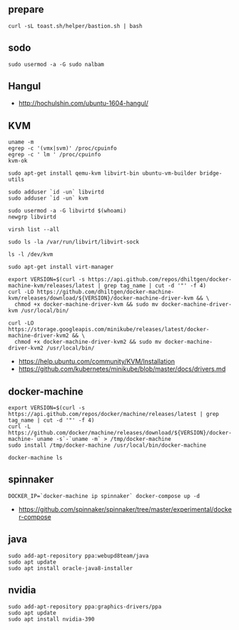 ## prepare
```
curl -sL toast.sh/helper/bastion.sh | bash
```

## sodo
```
sudo usermod -a -G sudo nalbam
```

## Hangul
* http://hochulshin.com/ubuntu-1604-hangul/

## KVM
```
uname -m
egrep -c '(vmx|svm)' /proc/cpuinfo
egrep -c ' lm ' /proc/cpuinfo
kvm-ok

sudo apt-get install qemu-kvm libvirt-bin ubuntu-vm-builder bridge-utils

sudo adduser `id -un` libvirtd
sudo adduser `id -un` kvm

sudo usermod -a -G libvirtd $(whoami)
newgrp libvirtd

virsh list --all

sudo ls -la /var/run/libvirt/libvirt-sock

ls -l /dev/kvm

sudo apt-get install virt-manager

export VERSION=$(curl -s https://api.github.com/repos/dhiltgen/docker-machine-kvm/releases/latest | grep tag_name | cut -d '"' -f 4)
curl -LO https://github.com/dhiltgen/docker-machine-kvm/releases/download/${VERSION}/docker-machine-driver-kvm && \
  chmod +x docker-machine-driver-kvm && sudo mv docker-machine-driver-kvm /usr/local/bin/

curl -LO https://storage.googleapis.com/minikube/releases/latest/docker-machine-driver-kvm2 && \
  chmod +x docker-machine-driver-kvm2 && sudo mv docker-machine-driver-kvm2 /usr/local/bin/
```
 * https://help.ubuntu.com/community/KVM/Installation
 * https://github.com/kubernetes/minikube/blob/master/docs/drivers.md

## docker-machine
```
export VERSION=$(curl -s https://api.github.com/repos/docker/machine/releases/latest | grep tag_name | cut -d '"' -f 4)
curl -L https://github.com/docker/machine/releases/download/${VERSION}/docker-machine-`uname -s`-`uname -m` > /tmp/docker-machine
sudo install /tmp/docker-machine /usr/local/bin/docker-machine

docker-machine ls
```

## spinnaker
```
DOCKER_IP=`docker-machine ip spinnaker` docker-compose up -d
```
 * https://github.com/spinnaker/spinnaker/tree/master/experimental/docker-compose

## java
```
sudo add-apt-repository ppa:webupd8team/java
sudo apt update
sudo apt install oracle-java8-installer
```

## nvidia
```
sudo add-apt-repository ppa:graphics-drivers/ppa
sudo apt update
sudo apt install nvidia-390
```
